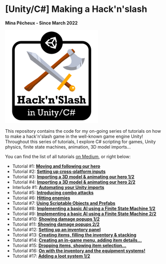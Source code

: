 # [Unity/C#] Making a Hack'n'slash

**Mina Pêcheux - Since March 2022**

![logo](imgs/logo.png)

This repository contains the code for my on-going series of tutorials on how to make a hack'n'slash game in the well-known game engine Unity! Throughout this series of tutorials, I explore C# scripting for games, Unity physics, finite state machines, animation, 3D model imports...

You can find the list of all tutorials [on Medium](https://mina-pecheux.medium.com/making-a-hackn-slash-game-in-unity-c-6ec315e75816), or right below:

<ul class="">
<li>Tutorial #1: <a rel="noopener follow" href="https://mina-pecheux.medium.com/making-a-hackn-slash-1-moving-and-following-our-hero-a9121b725c94"><strong>Moving and following our hero</strong></a></li>

<li>Tutorial #2: <a rel="noopener follow" href="https://mina-pecheux.medium.com/making-a-hackn-slash-2-setting-up-cross-platform-inputs-cd43174c11c9"><strong>Setting up cross-platform inputs</strong></a></li>
  
<li>Tutorial #3: <a rel="noopener follow" href="https://mina-pecheux.medium.com/making-a-hackn-slash-3-importing-a-3d-model-animating-our-hero-1-2-f23b37f36359"><strong>Importing a 3D model & animating our hero 1/2</strong></a></li>
  
<li>Tutorial #4: <a rel="noopener follow" href="https://mina-pecheux.medium.com/making-a-hackn-slash-4-importing-a-3d-model-animating-our-hero-2-2-15377f0a3315"><strong>Importing a 3D model & animating our hero 2/2</strong></a></li>
  
<li>Interlude #1: <a rel="noopener follow" href="https://medium.com/codex/hackn-slash-interlude-1-automating-your-unity-imports-cd2ae594bf5c"><strong>Automating your Unity imports</strong></a></li>
  
<li>Tutorial #5: <a rel="noopener follow" href="https://mina-pecheux.medium.com/making-a-hackn-slash-5-introducing-combo-attacks-45ce61eb9931"><strong>Introducing combo attacks</strong></a></li>
  
<li>Tutorial #6: <a rel="noopener follow" href="https://mina-pecheux.medium.com/making-a-hackn-slash-6-hitting-enemies-733ef33c0b36"><strong>Hitting enemies</strong></a></li>
  
<li>Tutorial #7: <a rel="noopener follow" href="https://mina-pecheux.medium.com/making-a-hackn-slash-7-using-scriptable-objects-and-prefabs-351350514377"><strong>Using Scriptable Objects and Prefabs</strong></a></li>
  
<li>Tutorial #8: <a rel="noopener follow" href="https://mina-pecheux.medium.com/making-a-hackn-slash-8-implementing-a-basic-ai-using-a-finite-state-machine-1-2-be45ac71c73b"><strong>Implementing a basic AI using a Finite State Machine 1/2</strong></a></li>
  
<li>Tutorial #9: <a rel="noopener follow" href="https://mina-pecheux.medium.com/making-a-hackn-slash-9-implementing-a-basic-ai-using-a-finite-state-machine-2-2-a525402dfdb6"><strong>Implementing a basic AI using a Finite State Machine 2/2</strong></a></li>
  
<li>Tutorial #10: <a rel="noopener follow" href="https://mina-pecheux.medium.com/making-a-hackn-slash-10-showing-damage-popups-1-2-80f4003abffa"><strong>Showing damage popups 1/2</strong></a></li>
  
<li>Tutorial #11: <a rel="noopener follow" href="https://mina-pecheux.medium.com/making-a-hackn-slash-11-showing-damage-popups-2-2-e4e6e59ce370"><strong>Showing damage popups 2/2</strong></a></li>
  
<li>Tutorial #12: <a rel="noopener follow" href="https://mina-pecheux.medium.com/making-a-hackn-slash-12-setting-up-an-inventory-panel-317061819206"><strong>Setting up an inventory panel</strong></a></li>
  
<li>Tutorial #13: <a rel="noopener follow" href="https://mina-pecheux.medium.com/making-a-hackn-slash-13-creating-items-filling-the-inventory-stacking-43e86c5c43fd"><strong>Creating items, filling the inventory & stacking</strong></a></li>
  
<li>Tutorial #14: <a rel="noopener follow" href="https://mina-pecheux.medium.com/making-a-hackn-slash-14-creating-an-in-game-menu-adding-item-details-786e37b06e16"><strong>Creating an in-game menu, adding item details...</strong></a></li>

<li>Tutorial #15: <a rel="noopener follow" href="https://mina-pecheux.medium.com/making-a-hackn-slash-15-dropping-items-showing-item-selection-5d5fb9e93c02"><strong>Dropping items, showing item selection…</strong></a></li>

<li>Tutorial #16: <a rel="noopener follow" href="https://medium.com/codex/making-a-hackn-slash-16-on-with-the-inventory-and-the-equipment-systems-7637c4ffafa3"><strong>On with the inventory and the equipment systems!</strong></a></li>

<li>Tutorial #17: <a rel="noopener follow" href="https://mina-pecheux.medium.com/making-a-hackn-slash-17-adding-a-loot-system-1-2-ff8e5184f5a9"><strong>Adding a loot system 1/2</strong></a></li>
  
</ul>
